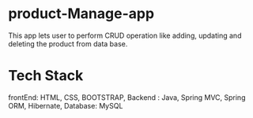 # product-Manage-app

This app lets user to perform CRUD operation like adding, updating and deleting the product from data base.

# Tech Stack
frontEnd: HTML, CSS, BOOTSTRAP, 
Backend : Java, Spring MVC, Spring ORM, Hibernate, 
Database: MySQL


    
